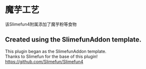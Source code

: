 # 魔芋工艺
该Slimefun4附属添加了魔芋粉等食物

## Created using the SlimefunAddon template. 
This plugin began as the SlimefunAddon template.<br>
Thanks to Slimefun for the base of this plugin!<br>
https://github.com/Slimefun/Slimefun4
